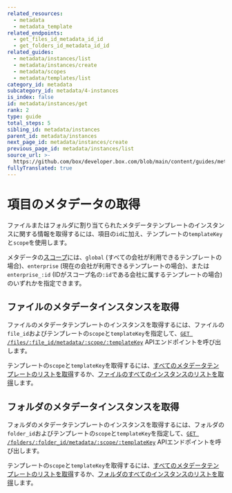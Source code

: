 ```yaml
---
related_resources:
  - metadata
  - metadata_template
related_endpoints:
  - get_files_id_metadata_id_id
  - get_folders_id_metadata_id_id
related_guides:
  - metadata/instances/list
  - metadata/instances/create
  - metadata/scopes
  - metadata/templates/list
category_id: metadata
subcategory_id: metadata/4-instances
is_index: false
id: metadata/instances/get
rank: 2
type: guide
total_steps: 5
sibling_id: metadata/instances
parent_id: metadata/instances
next_page_id: metadata/instances/create
previous_page_id: metadata/instances/list
source_url: >-
  https://github.com/box/developer.box.com/blob/main/content/guides/metadata/4-instances/2-get.md
fullyTranslated: true
---
```

# 項目のメタデータの取得

ファイルまたはフォルダに割り当てられたメタデータテンプレートのインスタンスに関する情報を取得するには、項目の`id`に加え、テンプレートの`templateKey`と`scope`を使用します。

<Message>

メタデータの[スコープ][scopes]には、`global` (すべての会社が利用できるテンプレートの場合)、`enterprise` (現在の会社が利用できるテンプレートの場合)、または`enterprise_:id` (IDがスコープ名の`:id`である会社に属するテンプレートの場合) のいずれかを指定できます。

</Message>

## ファイルのメタデータインスタンスを取得

ファイルのメタデータテンプレートのインスタンスを取得するには、ファイルの`file_id`およびテンプレートの`scope`と`templateKey`を指定して、[`GET /files/:file_id/metadata/:scope/:templateKey`][e_on_file] APIエンドポイントを呼び出します。

<Samples id="get_files_id_metadata_id_id">

</Samples>

<Message>

テンプレートの`scope`と`templateKey`を取得するには、[すべてのメタデータテンプレートのリストを取得][g_list_templates]するか、[ファイルのすべてのインスタンスのリストを取得][g_list_instances_item]します。

</Message>

## フォルダのメタデータインスタンスを取得

フォルダのメタデータテンプレートのインスタンスを取得するには、フォルダの`folder_id`およびテンプレートの`scope`と`templateKey`を指定して、[`GET /folders/:folder_id/metadata/:scope/:templateKey`][e_on_file] APIエンドポイントを呼び出します。

<Samples id="get_folders_id_metadata_id_id">

</Samples>

<Message>

テンプレートの`scope`と`templateKey`を取得するには、[すべてのメタデータテンプレートのリストを取得][g_list_templates]するか、[フォルダのすべてのインスタンスのリストを取得][g_list_instances_item]します。

</Message>

[e_on_file]: e://get_files_id_metadata_id_id

[e_on_folder]: e://get_folders_id_metadata_id_id

[scopes]: g://metadata/scopes

[g_list_templates]: g://metadata/templates/list

[g_list_instances_item]: g://metadata/instances/list
